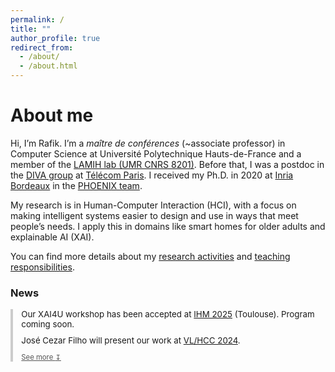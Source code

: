 ```yaml
---
permalink: /
title: ""
author_profile: true
redirect_from:
  - /about/
  - /about.html
---
```


About me
======

Hi, I’m Rafik. I’m a *maître de conférences* (~associate professor) in Computer Science at Université Polytechnique Hauts-de-France and a member of the [LAMIH lab (UMR CNRS 8201)](https://www.uphf.fr/lamih). Before that, I was a postdoc in the [DIVA group](https://diva.telecom-paristech.fr/) at [Télécom Paris](https://www.telecom-paris.fr/). I received my Ph.D. in 2020 at [Inria Bordeaux](https://www.inria.fr/fr/centre-inria-universite-bordeaux) in the [PHOENIX team](http://phoenix.inria.fr/).

My research is in Human-Computer Interaction (HCI), with a focus on making intelligent systems easier to design and use in ways that meet people’s needs. I apply this in domains like smart homes for older adults and explainable AI (XAI).

You can find more details about my [research activities](/research/) and [teaching responsibilities](/teaching/).

### News

<div id="news-box" style="margin-top: 1em; border-left: 4px solid #ccc; padding-left: 1em; font-size: 0.95em;">
  <ul id="news-list" style="list-style: none; padding-left: 0; margin: 0;">
    <li style="margin-bottom: 0.7em;">
      Our XAI4U workshop has been accepted at <a href="https://ihm2025.afihm.org/" target="_blank">IHM 2025</a> (Toulouse). Program coming soon.
    </li>
    <li style="margin-bottom: 0.7em;">
      José Cezar Filho will present our work at <a href="https://conf.researchr.org/home/vlhcc-2024" target="_blank">VL/HCC 2024</a>.
    </li>
    <div id="extra-news" style="overflow: hidden; height: 0; transition: height 0.4s ease;">
      <li style="margin-bottom: 0.7em;">
        Our <a href="https://chi2023.acm.org/" target="_blank">CHI</a> paper received an Honorable Mention (Top 5%).
      </li>
    </div>
  </ul>
  <a id="toggle-news" style="cursor: pointer; font-size: 0.85em; display: inline-block; margin-top: 0.3em; color: #555; text-decoration: underline;">
    See more <span id="chevron">↧</span>
  </a>
</div>

<script>
  document.addEventListener('DOMContentLoaded', () => {
    const toggleBtn = document.getElementById('toggle-news');
    const extraNews = document.getElementById('extra-news');
    const chevron = document.getElementById('chevron');
    let expanded = false;

    toggleBtn.addEventListener('click', () => {
      expanded = !expanded;
      extraNews.style.height = expanded ? extraNews.scrollHeight + "px" : "0";
      toggleBtn.innerHTML = expanded ? 'See less <span id="chevron">↥</span>' : 'See more <span id="chevron">↧</span>';
    });
  });
</script>













